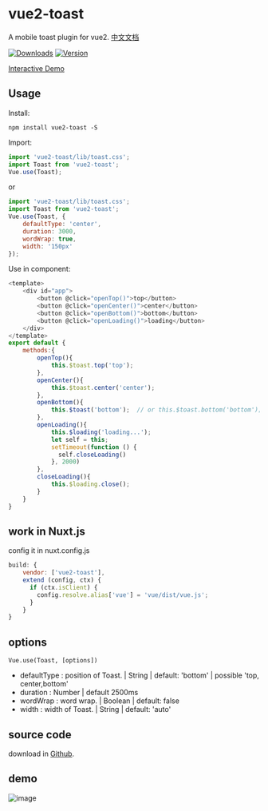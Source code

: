 # vue2-toast
A mobile toast plugin for vue2. [中文文档](https://github.com/lin-xin/vue-toast/blob/master/README_zh.md)

<p>
  <a href="https://www.npmjs.com/package/vue2-toast"><img src="https://img.shields.io/npm/dm/vue2-toast.svg" alt="Downloads"></a>
  <a href="https://www.npmjs.com/package/vue2-toast"><img src="https://img.shields.io/npm/v/vue2-toast.svg" alt="Version"></a>
  <br>
</p>

[Interactive Demo](http://blog.gdfengshuo.com/example/#/vue2-toast)

## Usage
Install:

```
npm install vue2-toast -S
```
Import:

```javascript
import 'vue2-toast/lib/toast.css';
import Toast from 'vue2-toast';
Vue.use(Toast);
```
or
```javascript
import 'vue2-toast/lib/toast.css';
import Toast from 'vue2-toast';
Vue.use(Toast, {
    defaultType: 'center',
    duration: 3000,
    wordWrap: true,
    width: '150px'
});
```

Use in component:

```javascript
<template>
    <div id="app">
        <button @click="openTop()">top</button>
        <button @click="openCenter()">center</button>
        <button @click="openBottom()">bottom</button>
		<button @click="openLoading()">loading</button>
    </div>
</template>
export default {
    methods:{
        openTop(){
            this.$toast.top('top');
        },
        openCenter(){
            this.$toast.center('center');
        },
        openBottom(){
            this.$toast('bottom');  // or this.$toast.bottom('bottom'); 
        },
        openLoading(){
            this.$loading('loading...');
			let self = this;
	        setTimeout(function () {
	          self.closeLoading()
	        }, 2000)
        },
        closeLoading(){
            this.$loading.close();
        }
    }
}
```
## work in Nuxt.js
config it in nuxt.config.js

```js
build: {
	vendor: ['vue2-toast'],
	extend (config, ctx) {
	  if (ctx.isClient) {
	    config.resolve.alias['vue'] = 'vue/dist/vue.js';
	  }
	}
}
```

## options

    Vue.use(Toast, [options])

- defaultType : position of Toast. | String | default: 'bottom' | possible 'top, center,bottom'
- duration : Number | default 2500ms
- wordWrap : word wrap. | Boolean | default: false
- width : width of Toast. | String | default: 'auto'

## source code
download in [Github](https://github.com/lin-xin/vue-toast).

## demo
![image](https://raw.githubusercontent.com/lin-xin/vue-toast/master/screenshots/1.gif)